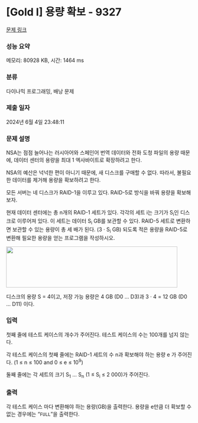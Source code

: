 # [Gold I] 용량 확보 - 9327 

[문제 링크](https://www.acmicpc.net/problem/9327) 

### 성능 요약

메모리: 80928 KB, 시간: 1464 ms

### 분류

다이나믹 프로그래밍, 배낭 문제

### 제출 일자

2024년 6월 4일 23:48:11

### 문제 설명

<p>NSA는 점점 늘어나는 러시아어와 스페인어 번역 데이터와 전화 도청 파일의 용량 때문에, 데이터 센터의 용량을 최대 1 엑사바이트로 확장하려고 한다. </p>

<p>NSA의 예산은 넉넉한 편이 아니기 때문에, 새 디스크를 구매할 수 없다. 따라서, 불필요한 데이터를 제거해 용량을 확보하려고 한다.</p>

<p>모든 서버는 네 디스크가 RAID-1을 이루고 있다. RAID-5로 방식을 바꿔 용량을 확보해보자.</p>

<p>현재 데이터 센터에는 총 n개의 RAID-1 세트가 있다. 각각의 세트 i는 크기가 S<sub>i</sub>인 디스크로 이루어져 있다. 이 세트는 데이터 S<sub>i</sub> GB를 보관할 수 있다. RAID-5 세트로 변환하면 보관할 수 있는 용량이 총 세 배가 된다. (3 · S<sub>i</sub> GB) 되도록 적은 용량을 RAID-5로 변환해 필요한 용량을 얻는 프로그램을 작성하시오.</p>

<p><img alt="" src="https://www.acmicpc.net/upload/images/raid.png" style="height:111px; line-height:1.6em; width:463px"></p>

<p>디스크의 용량 S = 4이고, 저장 가능 용량은 4 GB (D0 ... D3)과 3 · 4 = 12 GB (D0 ... D11) 이다.</p>

### 입력 

 <p>첫째 줄에 테스트 케이스의 개수가 주어진다. 테스트 케이스의 수는 100개를 넘지 않는다.</p>

<p>각 테스트 케이스의 첫째 줄에는 RAID-1 세트의 수 n과 확보해야 하는 용량 e 가 주어진다. (1 ≤ n ≤ 100 and 0 ≤ e ≤ 10<sup>9</sup>)</p>

<p>둘째 줄에는 각 세트의 크기 S<sub>1</sub> ... S<sub>n</sub> (1 ≤ S<sub>i</sub> ≤ 2 000)가 주어진다.</p>

### 출력 

 <p>각 테스트 케이스 마다 변환해야 하는 용량(GB)을 출력한다. 용량을 e만큼 더 확보할 수 없는 경우에는 “<code>FULL</code>”을 출력한다.</p>

